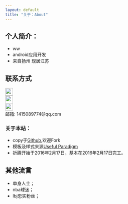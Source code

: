 ```yaml
---
layout: default
title: "关于：About"
---
```


## 个人简介：

* ww
* android应用开发
* 来自扬州 现居江苏

## 联系方式

<p class="contact">
 <a href="http://weibo.com/ouyanglip" title="微博联系我"><img src="http://www.sinaimg.cn/blog/developer/wiki/LOGO_32x32.png" width="24" height="24" style="display:inline-block;vertical-align:middle"></a><br/>
        <a href="http://www.zhihu.com/people/ww" title="知乎联系我"><img src="http://www.zhihu.com/favicon.ico" width="24" height="24" style="display:inline-block;vertical-align:middle"></a><br/>
 <a href="https://github.com/wwfighitng" title="Github联系我"><img src="http://www.github.com/favicon.ico" width="24" height="24" style="display:inline-block;vertical-align:middle"></a><br/>
邮箱: 1415089774@qq.com 
</p>

### 关于本站：

* copy于[Github](https://github.com/LippiOuYang/LippiOuYang.github.io),欢迎Fork
* 模板及样式来源[Useful Paradigm](http://usefulparadigm.com/)
* 折腾开始于2016年2月17日，基本在2016年2月17日完工。

## 其他流言
* 单身人士；
* nba球迷；
* lbj忠实粉丝；
